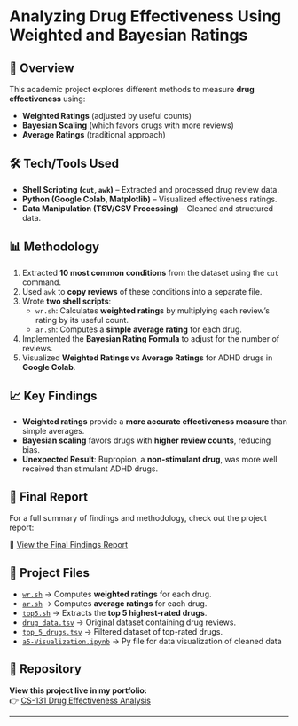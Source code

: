 # Analyzing Drug Effectiveness Using Weighted and Bayesian Ratings

## 📌 Overview
This academic project explores different methods to measure **drug effectiveness** using:
- **Weighted Ratings** (adjusted by useful counts)
- **Bayesian Scaling** (which favors drugs with more reviews)
- **Average Ratings** (traditional approach)

## 🛠 Tech/Tools Used
- **Shell Scripting (`cut`, `awk`)** – Extracted and processed drug review data.
- **Python (Google Colab, Matplotlib)** – Visualized effectiveness ratings.
- **Data Manipulation (TSV/CSV Processing)** – Cleaned and structured data.

## 📊 Methodology
1. Extracted **10 most common conditions** from the dataset using the `cut` command.
2. Used `awk` to **copy reviews** of these conditions into a separate file.
3. Wrote **two shell scripts**:
   - `wr.sh`: Calculates **weighted ratings** by multiplying each review’s rating by its useful count.
   - `ar.sh`: Computes a **simple average rating** for each drug.
4. Implemented the **Bayesian Rating Formula** to adjust for the number of reviews.
5. Visualized **Weighted Ratings vs Average Ratings** for ADHD drugs in **Google Colab**.

## 📈 Key Findings
- **Weighted ratings** provide a **more accurate effectiveness measure** than simple averages.
- **Bayesian scaling** favors drugs with **higher review counts**, reducing bias.
- **Unexpected Result**: Bupropion, a **non-stimulant drug**, was more well received than stimulant ADHD drugs.

## 📑 Final Report
For a full summary of findings and methodology, check out the project report:

📄 [View the Final Findings Report](findings.pdf)


## 📂 Project Files
- [`wr.sh`](wr.sh) → Computes **weighted ratings** for each drug.
- [`ar.sh`](ar.sh) → Computes **average ratings** for each drug.
- [`top5.sh`](top5.sh) → Extracts the **top 5 highest-rated drugs**.
- [`drug_data.tsv`](drug_data.tsv) → Original dataset containing drug reviews.
- [`top_5_drugs.tsv`](top_5_drugs.tsv) → Filtered dataset of top-rated drugs.
- [`a5-Visualization.ipynb`](a5-Visualization.ipynb) → Py file for data visualization of cleaned data


## 🔗 Repository
**View this project live in my portfolio:**  
👉 [CS-131 Drug Effectiveness Analysis](https://MartinS34.github.io/projects/cs131-a5)

---

